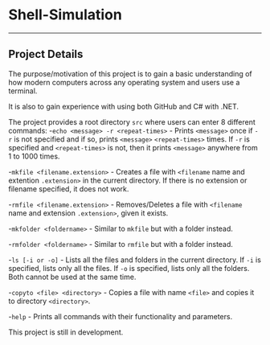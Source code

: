# Shell-Simulation
---
## Project Details
The purpose/motivation of this project is to gain a basic understanding of how modern computers across any operating system and users use a terminal. 

It is also to gain experience with using both GitHub and C# with .NET.

The project provides a root directory `src` where users can enter 8 different commands:
-`echo <message> -r <repeat-times>` - Prints `<message>` once if `-r` is not specified and if so, prints `<message>` `<repeat-times>` times. If `-r` is specified and `<repeat-times>` is not, then it prints `<message>` anywhere from 1 to 1000 times. 

-`mkfile <filename.extension>` - Creates a file with `<filename` name and extention `.extension>` in the current directory. If there is no extension or filename specified, it does not work. 

-`rmfile <filename.extension>` - Removes/Deletes a file with `<filename` name and extension `.extension>`, given it exists. 

-`mkfolder <foldername>` - Similar to `mkfile` but with a folder instead.

-`rmfolder <foldername>` - Similar to `rmfile` but with a folder instead. 

-`ls [-i or -o]` - Lists all the files and folders in the current directory. If `-i` is specified, lists only all the files. If `-o` is specified, lists only all the folders. Both cannot be used at the same time. 

-`copyto <file> <directory>` - Copies a file with name `<file>` and copies it to directory `<directory>`. 

-`help` - Prints all commands with their functionality and parameters. 

This project is still in development.
